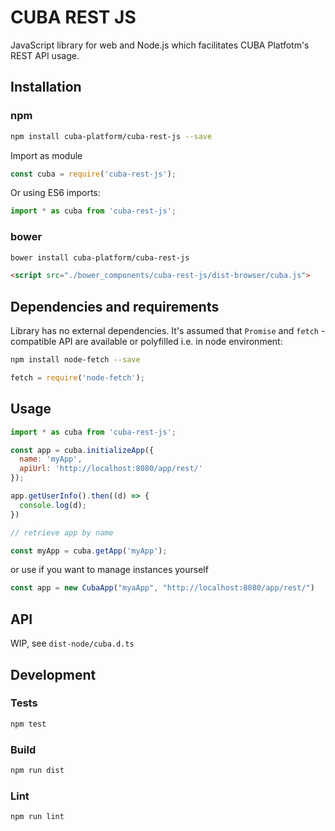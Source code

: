 # CUBA REST JS
JavaScript library for web and Node.js which facilitates CUBA Platfotm's REST API usage.
 
## Installation

### npm

```bash
npm install cuba-platform/cuba-rest-js --save
```
Import as module  
```javascript
const cuba = require('cuba-rest-js');
```

Or using ES6 imports:

```javascript
import * as cuba from 'cuba-rest-js';
```

### bower
```bash
bower install cuba-platform/cuba-rest-js
```
```html
<script src="./bower_components/cuba-rest-js/dist-browser/cuba.js">
```


## Dependencies and requirements
Library has no external dependencies. It's assumed that `Promise` and `fetch` -compatible API are available 
or polyfilled i.e. in node environment:
  
```bash
npm install node-fetch --save
```

```javascript
fetch = require('node-fetch');
```

## Usage

```javascript
import * as cuba from 'cuba-rest-js';

const app = cuba.initializeApp({
  name: 'myApp',
  apiUrl: 'http://localhost:8080/app/rest/'
});

app.getUserInfo().then((d) => {
  console.log(d);
})

// retrieve app by name

const myApp = cuba.getApp('myApp');
```
or use if you want to manage instances yourself
```javascript
const app = new CubaApp("myaApp", "http://localhost:8080/app/rest/")
```

## API
WIP, see `dist-node/cuba.d.ts`

## Development

### Tests
```bash
npm test
```
### Build
```bash
npm run dist
```

### Lint
```bash
npm run lint
```